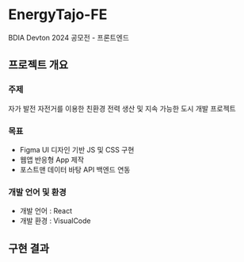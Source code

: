 # EnergyTajo-FE

BDIA Devton 2024 공모전 - 프론트엔드

## 프로젝트 개요

### 주제

자가 발전 자전거를 이용한 친환경 전력 생산 및 지속 가능한 도시 개발 프로젝트

### 목표

- Figma UI 디자인 기반 JS 및 CSS 구현
- 웹앱 반응형 App 제작
- 포스트맨 데이터 바탕 API 백엔드 연동

### 개발 언어 및 환경

- 개발 언어 : React
- 개발 환경 : VisualCode

## 구현 결과
